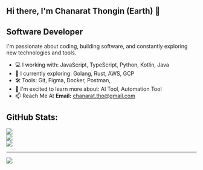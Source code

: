 ## Hi there, I'm Chanarat Thongin (Earth) 👋

Software Developer
-------------------

I'm passionate about coding, building software, and constantly exploring new technologies and tools.


- 💻 I working with: JavaScript, TypeScript, Python, Kotlin, Java
- 🚀 I currently exploring: Golang, Rust, AWS, GCP
- 🛠️ Tools: Git, Figma, Docker, Postman,
- 🌱 I'm excited to learn more about: AI Tool, Automation Tool
- 📫 Reach Me At **Email:** [chanarat.tho@gmail.com](mailto:chanarat.tho@gmail.com)

## GitHub Stats:
![](https://github-readme-stats.vercel.app/api?username=codexerth&theme=dark&hide_border=false&include_all_commits=true&count_private=true)<br/>
![](https://nirzak-streak-stats.vercel.app/?user=codexerth&theme=dark&hide_border=false)<br/>
![](https://github-readme-stats.vercel.app/api/top-langs/?username=codexerth&theme=dark&hide_border=false&include_all_commits=true&count_private=true&layout=compact)

---
[![](https://visitcount.itsvg.in/api?id=codexerth&icon=0&color=0)](https://visitcount.itsvg.in)
